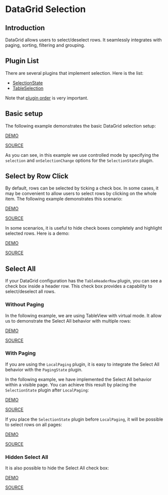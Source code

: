 # DataGrid Selection

## Introduction

DataGrid allows users to select/deselect rows. It seamlessly integrates with paging, sorting, filtering and grouping.

## Plugin List

There are several plugins that implement selection. Here is the list:
- [SelectionState](../reference/selection-state.md)
- [TableSelection](../reference/table-selection.md)

Note that [plugin order](../README.md#plugin-order) is very important.

## Basic setup

The following example demonstrates the basic DataGrid selection setup:

[DEMO](http://devexpress.github.io/devextreme-reactive/react/datagrid/demos/#/selection/basic)

[SOURCE](https://github.com/DevExpress/devextreme-reactive/tree/master/packages/dx-react-demos/src/bootstrap3/selection/basic.jsx)

As you can see, in this example we use controlled mode by specifying the `selection` and `onSelectionChange` options for the `SelectionState` plugin.

## Select by Row Click

By default, rows can be selected by ticking a check box. In some cases, it may be convenient to allow users to select rows by clicking on the whole item. The following example demonstrates this scenario:

[DEMO](http://devexpress.github.io/devextreme-reactive/react/datagrid/demos/#/selection/select-by-row-click)

[SOURCE](https://github.com/DevExpress/devextreme-reactive/tree/master/packages/dx-react-demos/src/bootstrap3/selection/select-by-row-click.jsx)

In some scenarios, it is useful to hide check boxes completely and highlight selected rows. Here is a demo:

[DEMO](http://devexpress.github.io/devextreme-reactive/react/datagrid/demos/#/selection/hidden-checkboxes)

[SOURCE](https://github.com/DevExpress/devextreme-reactive/tree/master/packages/dx-react-demos/src/bootstrap3/selection/hidden-checkboxes.jsx)

## Select All

If your DataGrid configuration has the `TableHeaderRow` plugin, you can see a check box inside a header row. This check box provides a capability to select/deselect all rows.

### Without Paging

In the following example, we are using TableView with virtual mode. It allow us to demonstrate the Select All behavior with multiple rows:

[DEMO](http://devexpress.github.io/devextreme-reactive/react/datagrid/demos/#/selection/select-all-virtual)

[SOURCE](https://github.com/DevExpress/devextreme-reactive/tree/master/packages/dx-react-demos/src/bootstrap3/selection/select-all-virtual.jsx)

### With Paging

If you are using the `LocalPaging` plugin, it is easy to integrate the Select All behavior with the `PagingState` plugin.

In the following example, we have implemented the Select All behavior within a visible page. You can achieve this result by placing the `SelectionState` plugin after `LocalPaging`:

[DEMO](http://devexpress.github.io/devextreme-reactive/react/datagrid/demos/#/selection/select-all-by-page)

[SOURCE](https://github.com/DevExpress/devextreme-reactive/tree/master/packages/dx-react-demos/src/bootstrap3/selection/select-all-by-page.jsx)

If you place the `SelectionState` plugin before `LocalPaging`, it will be possible to select rows on all pages:

[DEMO](http://devexpress.github.io/devextreme-reactive/react/datagrid/demos/#/selection/select-all-by-all-pages)

[SOURCE](https://github.com/DevExpress/devextreme-reactive/tree/master/packages/dx-react-demos/src/bootstrap3/selection/select-all-by-all-pages.jsx)

### Hidden Select All

It is also possible to hide the Select All check box:

[DEMO](http://devexpress.github.io/devextreme-reactive/react/datagrid/demos/#/selection/hidden-select-all)

[SOURCE](https://github.com/DevExpress/devextreme-reactive/tree/master/packages/dx-react-demos/src/bootstrap3/selection/hidden-select-all.jsx)

